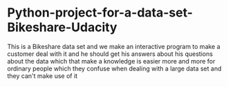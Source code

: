 # Python-project-for-a-data-set-Bikeshare-Udacity
This is a Bikeshare data set and we make an interactive program to make a customer deal with it and he should get his answers about his questions about the data which that make a knowledge is easier more and more for ordinary people which they confuse when dealing with a large data set and they can't make use of it
